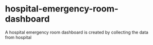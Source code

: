 # hospital-emergency-room-dashboard
A hospital emergency room dashboard is created by collecting the data from hospital
